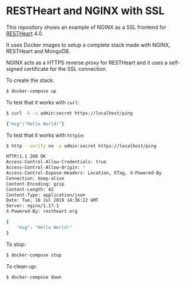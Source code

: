 # RESTHeart and NGINX with SSL

This repository shows an example of NGINX as a SSL frontend for [RESTHeart](https://github.com/SoftInstigate/restheart/) 4.0.

It uses Docker images to setup a complete stack made with NGINX, RESTHeart and MongoDB.

NGINX acts as a HTTPS reverse proxy for RESTHeart and it uses a self-signed certificate for the SSL connection.

To create the stack:

```bash
$ docker-compose up
```

To test that it works with `curl`:

```bash
$ curl -k -u admin:secret https://localhost/ping

{"msg":"Hello World!"}
```

To test that it works with `httpie`:

```bash
$ http --verify no -a admin:secret https://localhost/ping

HTTP/1.1 200 OK
Access-Control-Allow-Credentials: true
Access-Control-Allow-Origin: *
Access-Control-Expose-Headers: Location, ETag, X-Powered-By
Connection: keep-alive
Content-Encoding: gzip
Content-Length: 42
Content-Type: application/json
Date: Tue, 16 Jul 2019 14:36:22 GMT
Server: nginx/1.17.1
X-Powered-By: restheart.org

{
    "msg": "Hello World!"
}

```

To stop:

```bash
$ docker-compose stop
```

To clean-up:

```bash
$ docker-compose down
```
